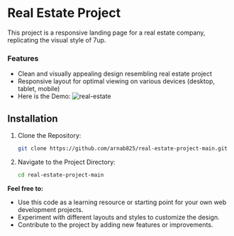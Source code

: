 # Real Estate Project

This project is a responsive landing page for a real estate company, replicating the visual style of 7up.

### Features

- Clean and visually appealing design resembling real estate project
- Responsive layout for optimal viewing on various devices (desktop, tablet, mobile)
- Here is the Demo:
![real-estate](https://github.com/arnab825/real-estate-project-main/assets/123316405/0d7c46f4-db99-4c4e-838c-c41599c1417e)


## Installation

1. Clone the Repository:
   ```bash
   git clone https://github.com/arnab825/real-estate-project-main.git
2. Navigate to the Project Directory:
   ```bash
   cd real-estate-project-main

**Feel free to:**

* Use this code as a learning resource or starting point for your own web development projects.
* Experiment with different layouts and styles to customize the design.
* Contribute to the project by adding new features or improvements.
